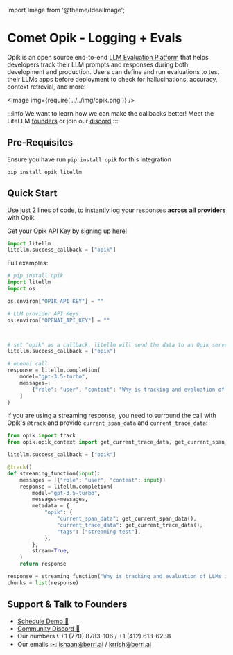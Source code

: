 import Image from '@theme/IdealImage';

# Comet Opik - Logging + Evals
Opik is an open source end-to-end [LLM Evaluation Platform](https://www.comet.com/site/products/opik/?utm_source=litelllm&utm_medium=docs&utm_content=intro_paragraph) that helps developers track their LLM prompts and responses during both development and production. Users can define and run evaluations to test their LLMs apps before deployment to check for hallucinations, accuracy, context retrevial, and more!


<Image img={require('../../img/opik.png')} />

:::info
We want to learn how we can make the callbacks better! Meet the LiteLLM [founders](https://calendly.com/d/4mp-gd3-k5k/berriai-1-1-onboarding-litellm-hosted-version) or
join our [discord](https://discord.gg/wuPM9dRgDw)
:::

## Pre-Requisites

Ensure you have run `pip install opik` for this integration

```shell
pip install opik litellm
```

## Quick Start
Use just 2 lines of code, to instantly log your responses **across all providers** with Opik

Get your Opik API Key by signing up [here](https://www.comet.com/signup?utm_source=litelllm&utm_medium=docs&utm_content=api_key_cell)!

```python
import litellm
litellm.success_callback = ["opik"]
```

Full examples:

```python
# pip install opik
import litellm
import os

os.environ["OPIK_API_KEY"] = ""

# LLM provider API Keys:
os.environ["OPENAI_API_KEY"] = ""



# set "opik" as a callback, litellm will send the data to an Opik server (such as comet.com)
litellm.success_callback = ["opik"]

# openai call
response = litellm.completion(
    model="gpt-3.5-turbo",
    messages=[
        {"role": "user", "content": "Why is tracking and evaluation of LLMs important?"}
    ]
)
```

If you are using a streaming response, you need to surround the
call with Opik's `@track` and provide `current_span_data` and `current_trace_data`:

```python
from opik import track
from opik.opik_context import get_current_trace_data, get_current_span_data

litellm.success_callback = ["opik"]

@track()
def streaming_function(input):
    messages = [{"role": "user", "content": input}]
    response = litellm.completion(
        model="gpt-3.5-turbo",
        messages=messages,
        metadata = {
            "opik": {
                "current_span_data": get_current_span_data(),
                "current_trace_data": get_current_trace_data(),
                "tags": ["streaming-test"],
            },
        },
        stream=True,
    )
    return response

response = streaming_function("Why is tracking and evaluation of LLMs important?")
chunks = list(response)
```

## Support & Talk to Founders

- [Schedule Demo 👋](https://calendly.com/d/4mp-gd3-k5k/berriai-1-1-onboarding-litellm-hosted-version)
- [Community Discord 💭](https://discord.gg/wuPM9dRgDw)
- Our numbers 📞 +1 (770) 8783-106 / ‭+1 (412) 618-6238‬
- Our emails ✉️ ishaan@berri.ai / krrish@berri.ai
